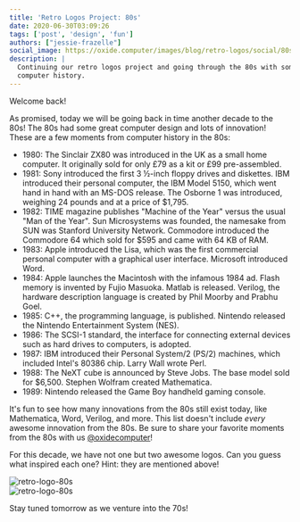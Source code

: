 ```yaml
---
title: 'Retro Logos Project: 80s'
date: 2020-06-30T03:09:26
tags: ['post', 'design', 'fun']
authors: ["jessie-frazelle"]
social_image: https://oxide.computer/images/blog/retro-logos/social/80s-combined.png
description: |
  Continuing our retro logos project and going through the 80s with some fun
  computer history.
---
```


Welcome back!

As promised, today we will be going back in time another decade to the 80s! The
80s had some great computer design and lots of innovation! These
are a few moments from computer history in the 80s:

- 1980: The Sinclair ZX80 was introduced in the UK as a small home computer. It
    originally sold for only £79 as a kit or £99 pre-assembled.
- 1981: Sony introduced the first 3 ½-inch floppy drives and diskettes. IBM
    introduced their personal computer, the IBM Model 5150, which went hand in
    hand with an MS-DOS release. The Osborne 1 was introduced, weighing 24
    pounds and at a price of $1,795.
- 1982: TIME magazine publishes "Machine of the Year" versus the usual "Man of
    the Year". Sun Microsystems was founded, the namesake from SUN was
    Stanford University Network. Commodore introduced the Commodore 64 which
    sold for $595 and came with 64 KB of RAM.
- 1983: Apple introduced the Lisa, which was the first commercial personal
    computer with a graphical user interface. Microsoft introduced Word.
- 1984: Apple launches the Macintosh with the infamous 1984 ad. Flash memory is
    invented by Fujio Masuoka. Matlab is released. Verilog, the hardware
    description language is created by Phil Moorby and Prabhu Goel.
- 1985: C++, the programming language, is published. Nintendo released the
    Nintendo Entertainment System (NES). 
- 1986: The SCSI-1 standard, the interface for connecting external devices 
    such as hard drives to computers, is adopted.
- 1987: IBM introduced their Personal System/2 (PS/2) machines, which included
    Intel's 80386 chip. Larry Wall wrote Perl.
- 1988: The NeXT cube is announced by Steve Jobs. The base model sold for
    $6,500. Stephen Wolfram created Mathematica.
- 1989: Nintendo released the Game Boy handheld gaming console.

It's fun to see how many innovations from the 80s still exist today, like
Mathematica, Word, Verilog, and more.
This list doesn't include _every_ awesome innovation from the 80s. Be sure to 
share your favorite moments from the 80s with us 
[@oxidecomputer](https://twitter.com/oxidecomputer)!

For this decade, we have not one but two awesome logos. Can you
guess what inspired each one? Hint: they are mentioned above!

<div class="my-8 border-4 border-oxide-green">
  <picture>
    <source srcset="/images/blog/retro-logos/80s-alt-narrow.png" media="(max-width: 767px)">
    <img src="/images/blog/retro-logos/80s-alt.png" alt="retro-logo-80s" />
  </picture>
</div>

<div class="my-8 border-4 border-oxide-green">
  <picture>
    <source srcset="/images/blog/retro-logos/80s-narrow.png" media="(max-width: 767px)">
    <img src="/images/blog/retro-logos/80s.png" alt="retro-logo-80s" />
  </picture>
</div>

Stay tuned tomorrow as we venture into the 70s!
